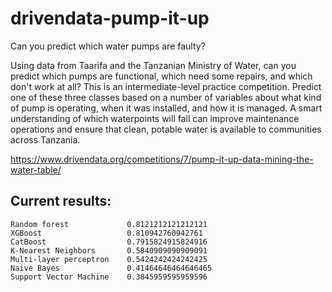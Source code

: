 # drivendata-pump-it-up
Can you predict which water pumps are faulty?

Using data from Taarifa and the Tanzanian Ministry of Water, can you predict which pumps are functional, which need some repairs, and which don't work at all? This is an intermediate-level practice competition. Predict one of these three classes based on a number of variables about what kind of pump is operating, when it was installed, and how it is managed. A smart understanding of which waterpoints will fail can improve maintenance operations and ensure that clean, potable water is available to communities across Tanzania.

https://www.drivendata.org/competitions/7/pump-it-up-data-mining-the-water-table/


## Current results:
```
Random forest             0.8121212121212121
XGBoost                   0.810942760942761
CatBoost                  0.7915824915824916
K-Nearest Neighbors       0.5840909090909091
Multi-layer perceptron    0.5424242424242425
Naive Bayes               0.41464646464646465
Support Vector Machine    0.3845959595959596
```